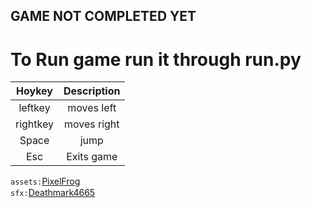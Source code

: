 ## GAME NOT COMPLETED YET
# To Run game run it through run.py

| Hoykey | Description |
| :--: | :--: |
| leftkey | moves left |
| rightkey | moves right |
| Space | jump |
| Esc  | Exits game|

`assets:`[PixelFrog](https://pixelfrog-assets.itch.io/treasure-hunters/download/eyJleHBpcmVzIjoxNjgwMTAyNDEzLCJpZCI6NTM3NTk5fQ%3d%3d.vLUevHNA6C4cWhPByw%2bGxOQHl%2bA%3d)
<br>`sfx:`[Deathmark4665](https://steamcommunity.com/profiles/76561199170130897/)<img width=16px height=15px src="https://a.slack-edge.com/production-standard-emoji-assets/14.0/google-large/1f1f2-1f1fa@2x.png"/> 
